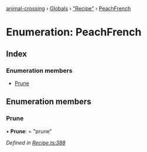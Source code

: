 [animal-crossing](../README.md) › [Globals](../globals.md) › ["Recipe"](../modules/_recipe_.md) › [PeachFrench](_recipe_.peachfrench.md)

# Enumeration: PeachFrench

## Index

### Enumeration members

* [Prune](_recipe_.peachfrench.md#prune)

## Enumeration members

###  Prune

• **Prune**: = "prune"

*Defined in [Recipe.ts:388](https://github.com/Norviah/animal-crossing/blob/ac736df/module/types/Recipe.ts#L388)*
